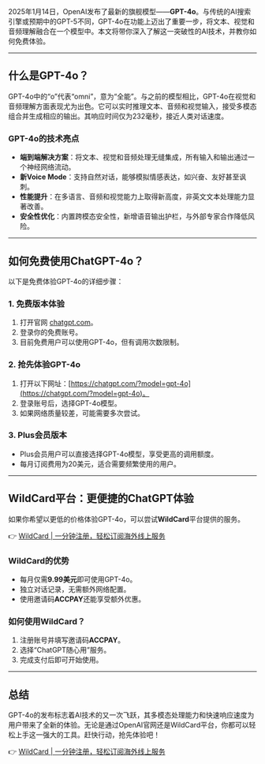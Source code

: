 2025年1月14日，OpenAI发布了最新的旗舰模型——**GPT-4o**。与传统的AI搜索引擎或预期中的GPT-5不同，GPT-4o在功能上迈出了重要一步，将文本、视觉和音频理解融合在一个模型中。本文将带你深入了解这一突破性的AI技术，并教你如何免费体验。

---

## 什么是GPT-4o？

GPT-4o中的“o”代表“omni”，意为“全能”。与之前的模型相比，GPT-4o在视觉和音频理解方面表现尤为出色。它可以实时推理文本、音频和视觉输入，接受多模态组合并生成相应的输出。其响应时间仅为232毫秒，接近人类对话速度。

### GPT-4o的技术亮点

- **端到端解决方案**：将文本、视觉和音频处理无缝集成，所有输入和输出通过一个神经网络流动。
- **新Voice Mode**：支持自然对话，能够模拟情感表达，如兴奋、友好甚至讽刺。
- **性能提升**：在多语言、音频和视觉能力上取得新高度，非英文文本处理能力显著改善。
- **安全性优化**：内置跨模态安全性，新增语音输出护栏，与外部专家合作降低风险。

---

## 如何免费使用ChatGPT-4o？

以下是免费体验GPT-4o的详细步骤：

### 1. 免费版本体验

1. 打开官网 [chatgpt.com](https://chatgpt.com)。
2. 登录你的免费账号。
3. 目前免费用户可以使用GPT-4o，但有调用次数限制。

### 2. 抢先体验GPT-4o

1. 打开以下网址：[https://chatgpt.com/?model=gpt-4o](https://chatgpt.com/?model=gpt-4o)。
2. 登录账号后，选择GPT-4o模型。
3. 如果网络质量较差，可能需要多次尝试。

### 3. Plus会员版本

- Plus会员用户可以直接选择GPT-4o模型，享受更高的调用额度。
- 每月订阅费用为20美元，适合需要频繁使用的用户。

---

## WildCard平台：更便捷的ChatGPT体验

如果你希望以更低的价格体验GPT-4o，可以尝试**WildCard**平台提供的服务。

👉 [WildCard | 一分钟注册，轻松订阅海外线上服务](https://bit.ly/bewildcard)

### WildCard的优势

- 每月仅需**9.99美元**即可使用GPT-4o。
- 独立对话记录，无需额外网络配置。
- 使用邀请码**ACCPAY**还能享受额外优惠。

### 如何使用WildCard？

1. 注册账号并填写邀请码**ACCPAY**。
2. 选择“ChatGPT随心用”服务。
3. 完成支付后即可开始使用。

---

## 总结

GPT-4o的发布标志着AI技术的又一次飞跃，其多模态处理能力和快速响应速度为用户带来了全新的体验。无论是通过OpenAI官网还是WildCard平台，你都可以轻松上手这一强大的工具。赶快行动，抢先体验吧！

👉 [WildCard | 一分钟注册，轻松订阅海外线上服务](https://bit.ly/bewildcard)